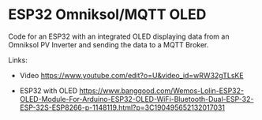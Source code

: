 # ESP32 Omniksol/MQTT OLED
Code for an ESP32 with an integrated OLED displaying data from an Omniksol PV Inverter and sending the data to a MQTT Broker.

Links:
- Video
https://www.youtube.com/edit?o=U&video_id=wRW32gTLsKE

- ESP32 with OLED
https://www.banggood.com/Wemos-Lolin-ESP32-OLED-Module-For-Arduino-ESP32-OLED-WiFi-Bluetooth-Dual-ESP-32-ESP-32S-ESP8266-p-1148119.html?p=3C190495652132017031
